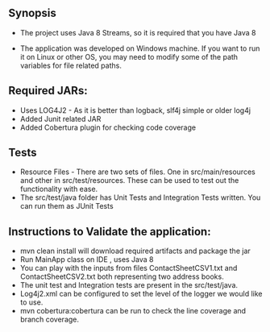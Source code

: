 ## Synopsis
+ The project uses Java 8 Streams, so it is required that you have Java 8

+ The application was developed on Windows machine. If you want to run it on Linux or other OS, you may need to modify some of the path variables for file related paths.
 
## Required JARs:
+ Uses LOG4J2 - As it is better than logback, slf4j simple or older log4j
+ Added Junit related JAR 
+ Added Cobertura plugin for checking code coverage

## Tests

+ Resource Files - There are two sets of files. One in src/main/resources and other in src/test/resources. These can be used to test out the functionality with ease.
+  The src/test/java folder has Unit Tests and Integration Tests written. You can run them as JUnit Tests

## Instructions to Validate the application:

+ mvn clean install will download required artifacts and package the jar
+ Run MainApp class on IDE , uses Java 8
+ You can play with the inputs from files ContactSheetCSV1.txt and ContactSheetCSV2.txt both representing two address books.
+ The unit test and Integration tests are present in the src/test/java.
+ Log4j2.xml can be configured to set the level of the logger we would like to use.
+ mvn cobertura:cobertura can be run to check the line coverage and branch coverage.
